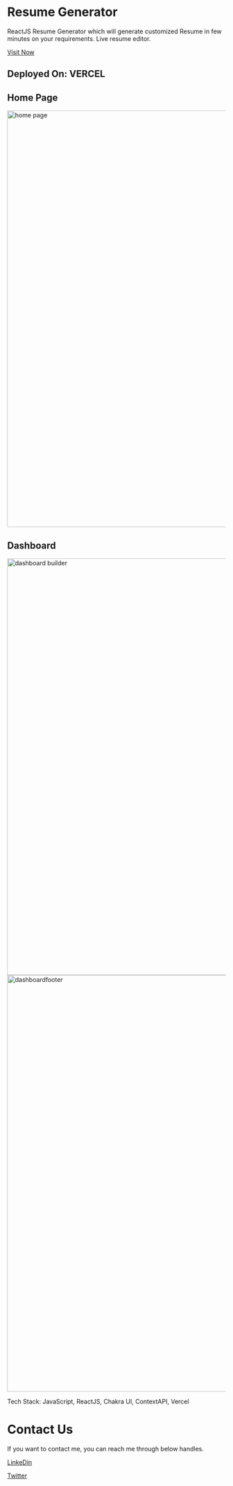 # Resume Generator

ReactJS Resume Generator which will generate customized Resume in few minutes on your requirements. Live resume editor.

[Visit Now](https://resume-generator-steel.vercel.app/)

## Deployed On: VERCEL

## Home Page
<img width="960" alt="home page" src="https://github.com/shrikant-kushwah/ResumeGenerator/assets/96473205/bb9cb434-c1d2-4ab4-8b1e-2e9dd5c7c7d1">

## Dashboard

<img width="960" alt="dashboard builder" src="https://github.com/shrikant-kushwah/ResumeGenerator/assets/96473205/8be4d3aa-b2bc-46e4-bc6c-e9ce02ee5a80">

<img width="960" alt="dashboardfooter" src="https://github.com/shrikant-kushwah/ResumeGenerator/assets/96473205/fd84bdba-5121-4cc3-a66e-ee5063bc5c0a">

Tech Stack: JavaScript, ReactJS, Chakra UI, ContextAPI, Vercel

# Contact Us
If you want to contact me, you can reach me through below handles.

[LinkeDin](https://www.linkedin.com/in/shrikant-kushwah-5bb1911b2/)

[Twitter](https://twitter.com/kushwa_shrikant)

